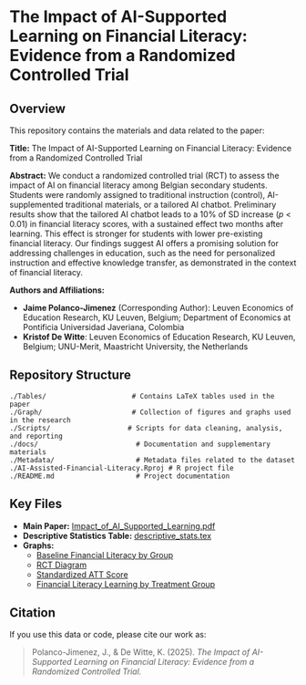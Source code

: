 # The Impact of AI-Supported Learning on Financial Literacy: Evidence from a Randomized Controlled Trial

## Overview
This repository contains the materials and data related to the paper:

**Title:** The Impact of AI-Supported Learning on Financial Literacy: Evidence from a Randomized Controlled Trial

**Abstract:** We conduct a randomized controlled trial (RCT) to assess the impact of AI on financial literacy among Belgian secondary students. Students were randomly assigned to traditional instruction (control), AI-supplemented traditional materials, or a tailored AI chatbot. Preliminary results show that the tailored AI chatbot leads to a 10% of SD increase (*p* < 0.01) in financial literacy scores, with a sustained effect two months after learning. This effect is stronger for students with lower pre-existing financial literacy. Our findings suggest AI offers a promising solution for addressing challenges in education, such as the need for personalized instruction and effective knowledge transfer, as demonstrated in the context of financial literacy.

**Authors and Affiliations:**
- **Jaime Polanco-Jimenez** (Corresponding Author): Leuven Economics of Education Research, KU Leuven, Belgium; Department of Economics at Pontificia Universidad Javeriana, Colombia
- **Kristof De Witte**: Leuven Economics of Education Research, KU Leuven, Belgium; UNU-Merit, Maastricht University, the Netherlands

## Repository Structure

```
./Tables/                     # Contains LaTeX tables used in the paper
./Graph/                      # Collection of figures and graphs used in the research
./Scripts/                   # Scripts for data cleaning, analysis, and reporting
./docs/                        # Documentation and supplementary materials
./Metadata/                    # Metadata files related to the dataset
./AI-Assisted-Financial-Literacy.Rproj # R project file
./README.md                    # Project documentation
```

## Key Files
- **Main Paper:** [Impact_of_AI_Supported_Learning.pdf](./docs/Impact_of_AI_Supported_Learning.pdf)
- **Descriptive Statistics Table:** [descriptive_stats.tex](./Tables/descriptive_stats.tex)
- **Graphs:**
  - [Baseline Financial Literacy by Group](./Graph/Baseline%20Financial%20Literacy%20by%20Group.png)
  - [RCT Diagram](./Graph/RCT.png)
  - [Standardized ATT Score](./Graph/Standardized%20ATT%20Score.png)
  - [Financial Literacy Learning by Treatment Group](./Graph/Financial%20Literacy%20Learning%20by%20Treatment%20Group.png)

 
## Citation
If you use this data or code, please cite our work as:
> Polanco-Jimenez, J., & De Witte, K. (2025). *The Impact of AI-Supported Learning on Financial Literacy: Evidence from a Randomized Controlled Trial.*

 

